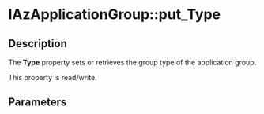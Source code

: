# IAzApplicationGroup::put_Type

## Description

The **Type** property sets or retrieves the group type of the application group.

This property is read/write.

## Parameters
